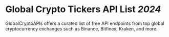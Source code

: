 #  Global Crypto Tickers API List *2024*
GlobalCryptoAPIs offers a curated list of free API endpoints from top global cryptocurrency exchanges such as Binance, Bitfinex, Kraken, and more.
